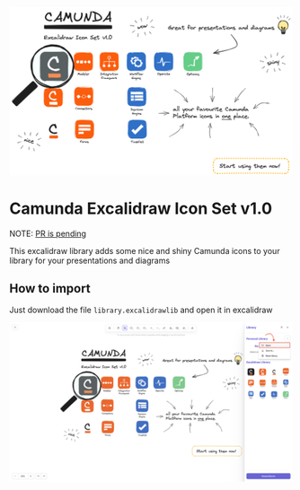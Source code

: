 ![Overview](camunda_overview.png)

# Camunda Excalidraw Icon Set v1.0

NOTE: [PR is pending](https://github.com/excalidraw/excalidraw-libraries/pull/1126)

This excalidraw library adds some nice and shiny Camunda icons to your library for your presentations and diagrams

## How to import

Just download the file `library.excalidrawlib` and open it in excalidraw

![Import](how_to_import.png)
